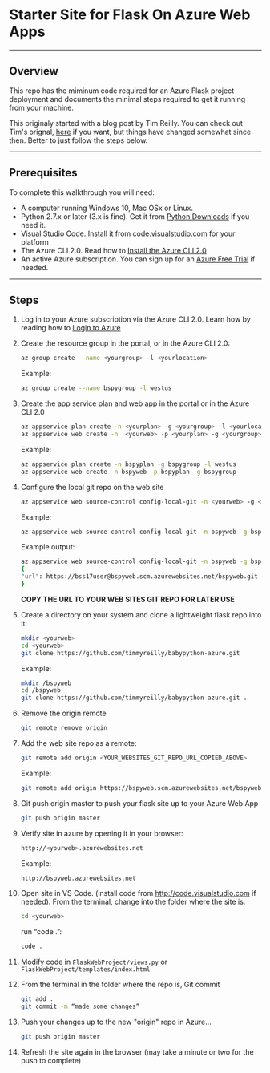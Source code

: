 # Starter Site for Flask On Azure Web Apps

---

<a name="overview"></a>

## Overview

This repo has the miminum code required for an Azure Flask project deployment and documents the minimal steps required to get it running from your machine.

This originaly started with a blog post by Tim Reilly.  You can check out Tim's orignal, [here](http://timmyreilly.azurewebsites.net/starter-site-for-flask-on-azure-web-apps/) if you want, but things have changed somewhat since then.  Better to just follow the steps below.

---

<a name="prerequisites"></a>

## Prerequisites

To complete this walkthrough you will need:

- A computer running Windows 10, Mac OSx or Linux.
- Python 2.7.x or later (3.x is fine).  Get it from <a target="_blank" href="https://www.python.org/downloads/">Python Downloads</a> if you need it.
- Visual Studio Code.  Install it from <a target="_blank" href="http://code.visualstudio.com">code.visualstudio.com</a> for your platform
- The Azure CLI 2.0.  Read how to <a target="_blank" href="https://docs.microsoft.com/en-us/cli/azure/install-azure-cli">Install the Azure CLI 2.0</a>
- An active Azure subscription.  You can sign up for an <a target="_blank" href="http://azure.com/free">Azure Free Trial</a> if needed.


---

<a name="Steps"></a>

## Steps

1. Log in to your Azure subscription via the Azure CLI 2.0. Learn how by reading how to <a target="_blank" href="https://docs.microsoft.com/en-us/cli/azure/get-started-with-azure-cli#log-in-to-azure">Login to Azure</a>


1. Create the resource group in the portal, or in the Azure CLI 2.0:

    ```bash
    az group create --name <yourgroup> -l <yourlocation>
    ```

    Example:

    ```bash
    az group create --name bspygroup -l westus
    ```

1. Create the app service plan and web app in the portal or in the Azure CLI 2.0

    ```bash
    az appservice plan create -n <yourplan> -g <yourgroup> -l <yourlocation>
    az appservice web create -n  <yourweb> -p <yourplan> -g <yourgroup>
    ```

    Example:

    ```bash
    az appservice plan create -n bspyplan -g bspygroup -l westus
    az appservice web create -n bspyweb -p bspyplan -g bspygroup
    ```

1. Configure the local git repo on the web site

    ```bash
    az appservice web source-control config-local-git -n <yourweb> -g <yourgroup>
    ```

    Example:

    ```bash
    az appservice web source-control config-local-git -n bspyweb -g bspygroup
    ```

    Example output:

    ```bash
    az appservice web source-control config-local-git -n bspyweb -g bspygroup
    {
    "url": https://bss17user@bspyweb.scm.azurewebsites.net/bspyweb.git
    }
    ```

    **COPY THE URL TO YOUR WEB SITES GIT REPO FOR LATER USE**

1. Create a directory on your system and clone a lightweight flask repo into it:

    ```bash
    mkdir <yourweb>
    cd <yourweb>
    git clone https://github.com/timmyreilly/babypython-azure.git 
    ```

    Example:

    ```bash
    mkdir /bspyweb
    cd /bspyweb
    git clone https://github.com/timmyreilly/babypython-azure.git .
    ```


1. Remove the origin remote

    ```bash
    git remote remove origin
    ```

1. Add the web site repo as a remote:

    ```bash
    git remote add origin <YOUR_WEBSITES_GIT_REPO_URL_COPIED_ABOVE>
    ```

    Example:

    ```bash
    git remote add origin https://bspyweb.scm.azurewebsites.net/bspyweb.git
    ```

1. Git push origin master to push your flask site up to your Azure Web App

    ```bash
    git push origin master
    ```

1. Verify site in azure by opening it in your browser:

    ```bash
    http://<yourweb>.azurewebsites.net
    ```

    Example:

    ```bash
    http://bspyweb.azurewebsites.net
    ```

1. Open site in VS Code.  (install code from <a target="_blank" href="http://code.visualstudio.com">http://code.visualstudio.com</a> if needed). From the terminal, change into the folder where the site is:

    ```bash
    cd <yourweb>
    ```

    run “code .”:

    ```bash
    code .
    ```

1. Modify code in `FlaskWebProject/views.py` or `FlaskWebProject/templates/index.html`

1. From the terminal in the folder where the repo is, Git commit

    ```bash
    git add .
    git commit -m “made some changes”
    ```

1. Push your changes up to the new "origin" repo in Azure...

    ```bash
    git push origin master
    ``` 

1. Refresh the site again in the browser (may take a minute or two for the push to complete)


 

